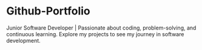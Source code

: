 # Github-Portfolio
Junior Software Developer | Passionate about coding, problem-solving, and continuous learning. Explore my projects to see my journey in software development.
